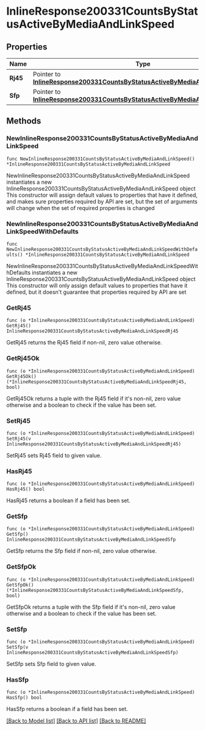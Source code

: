 # InlineResponse200331CountsByStatusActiveByMediaAndLinkSpeed

## Properties

Name | Type | Description | Notes
------------ | ------------- | ------------- | -------------
**Rj45** | Pointer to [**InlineResponse200331CountsByStatusActiveByMediaAndLinkSpeedRj45**](InlineResponse200331CountsByStatusActiveByMediaAndLinkSpeedRj45.md) |  | [optional] 
**Sfp** | Pointer to [**InlineResponse200331CountsByStatusActiveByMediaAndLinkSpeedSfp**](InlineResponse200331CountsByStatusActiveByMediaAndLinkSpeedSfp.md) |  | [optional] 

## Methods

### NewInlineResponse200331CountsByStatusActiveByMediaAndLinkSpeed

`func NewInlineResponse200331CountsByStatusActiveByMediaAndLinkSpeed() *InlineResponse200331CountsByStatusActiveByMediaAndLinkSpeed`

NewInlineResponse200331CountsByStatusActiveByMediaAndLinkSpeed instantiates a new InlineResponse200331CountsByStatusActiveByMediaAndLinkSpeed object
This constructor will assign default values to properties that have it defined,
and makes sure properties required by API are set, but the set of arguments
will change when the set of required properties is changed

### NewInlineResponse200331CountsByStatusActiveByMediaAndLinkSpeedWithDefaults

`func NewInlineResponse200331CountsByStatusActiveByMediaAndLinkSpeedWithDefaults() *InlineResponse200331CountsByStatusActiveByMediaAndLinkSpeed`

NewInlineResponse200331CountsByStatusActiveByMediaAndLinkSpeedWithDefaults instantiates a new InlineResponse200331CountsByStatusActiveByMediaAndLinkSpeed object
This constructor will only assign default values to properties that have it defined,
but it doesn't guarantee that properties required by API are set

### GetRj45

`func (o *InlineResponse200331CountsByStatusActiveByMediaAndLinkSpeed) GetRj45() InlineResponse200331CountsByStatusActiveByMediaAndLinkSpeedRj45`

GetRj45 returns the Rj45 field if non-nil, zero value otherwise.

### GetRj45Ok

`func (o *InlineResponse200331CountsByStatusActiveByMediaAndLinkSpeed) GetRj45Ok() (*InlineResponse200331CountsByStatusActiveByMediaAndLinkSpeedRj45, bool)`

GetRj45Ok returns a tuple with the Rj45 field if it's non-nil, zero value otherwise
and a boolean to check if the value has been set.

### SetRj45

`func (o *InlineResponse200331CountsByStatusActiveByMediaAndLinkSpeed) SetRj45(v InlineResponse200331CountsByStatusActiveByMediaAndLinkSpeedRj45)`

SetRj45 sets Rj45 field to given value.

### HasRj45

`func (o *InlineResponse200331CountsByStatusActiveByMediaAndLinkSpeed) HasRj45() bool`

HasRj45 returns a boolean if a field has been set.

### GetSfp

`func (o *InlineResponse200331CountsByStatusActiveByMediaAndLinkSpeed) GetSfp() InlineResponse200331CountsByStatusActiveByMediaAndLinkSpeedSfp`

GetSfp returns the Sfp field if non-nil, zero value otherwise.

### GetSfpOk

`func (o *InlineResponse200331CountsByStatusActiveByMediaAndLinkSpeed) GetSfpOk() (*InlineResponse200331CountsByStatusActiveByMediaAndLinkSpeedSfp, bool)`

GetSfpOk returns a tuple with the Sfp field if it's non-nil, zero value otherwise
and a boolean to check if the value has been set.

### SetSfp

`func (o *InlineResponse200331CountsByStatusActiveByMediaAndLinkSpeed) SetSfp(v InlineResponse200331CountsByStatusActiveByMediaAndLinkSpeedSfp)`

SetSfp sets Sfp field to given value.

### HasSfp

`func (o *InlineResponse200331CountsByStatusActiveByMediaAndLinkSpeed) HasSfp() bool`

HasSfp returns a boolean if a field has been set.


[[Back to Model list]](../README.md#documentation-for-models) [[Back to API list]](../README.md#documentation-for-api-endpoints) [[Back to README]](../README.md)


